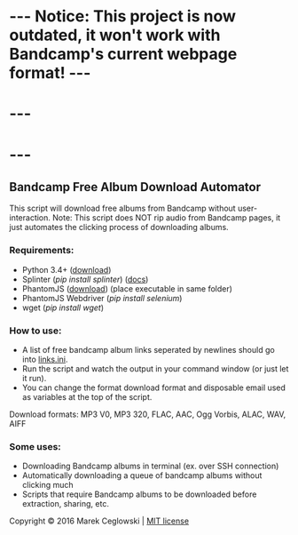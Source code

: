 # --- Notice: This project is now outdated, it won't work with Bandcamp's current webpage format! --- #
# --- #
# --- #


## Bandcamp Free Album Download Automator

This script will download free albums from Bandcamp without user-interaction. Note: This script does NOT rip audio from Bandcamp pages, it just automates the clicking process of downloading albums.

### Requirements:

* Python 3.4+ ([download](https://www.python.org/downloads/))
* Splinter (*pip install splinter*) ([docs](https://splinter.readthedocs.org/en/latest/index.html))
* PhantomJS ([download](http://phantomjs.org/download.html)) (place executable in same folder)
* PhantomJS Webdriver (*pip install selenium*)
* wget (*pip install wget*)

### How to use:

* A list of free bandcamp album links seperated by newlines should go into [links.ini](links.ini).
* Run the script and watch the output in your command window (or just let it run). 
* You can change the format download format and disposable email used as variables at the top of the script.

Download formats: MP3 V0, MP3 320, FLAC, AAC, Ogg Vorbis, ALAC, WAV, AIFF

### Some uses:

* Downloading Bandcamp albums in terminal (ex. over SSH connection)
* Automatically downloading a queue of bandcamp albums without clicking much
* Scripts that require Bandcamp albums to be downloaded before extraction, sharing, etc.

Copyright © 2016 Marek Ceglowski | [MIT license](https://opensource.org/licenses/MIT)
